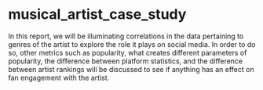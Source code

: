 # musical_artist_case_study
In this report, we will be illuminating correlations in the data pertaining to genres of the artist to explore the role it plays on social media. In order to do so, other metrics such as popularity, what creates different parameters of popularity, the difference between platform statistics, and the difference between artist rankings will be discussed to see if anything has an effect on fan engagement with the artist.

